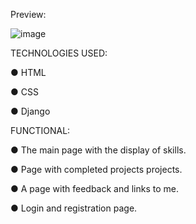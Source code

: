Preview: 


![image](https://github.com/zubkovoleg01/portfolio-app/assets/120819704/47f3c9d7-5bfa-4f8d-84a9-294f021848b2)


TECHNOLOGIES USED:

● HTML

● CSS

● Django

FUNCTIONAL:

● The main page with the display of skills.

● Page with completed projects projects.

● A page with feedback and links to me.

● Login and registration page.
